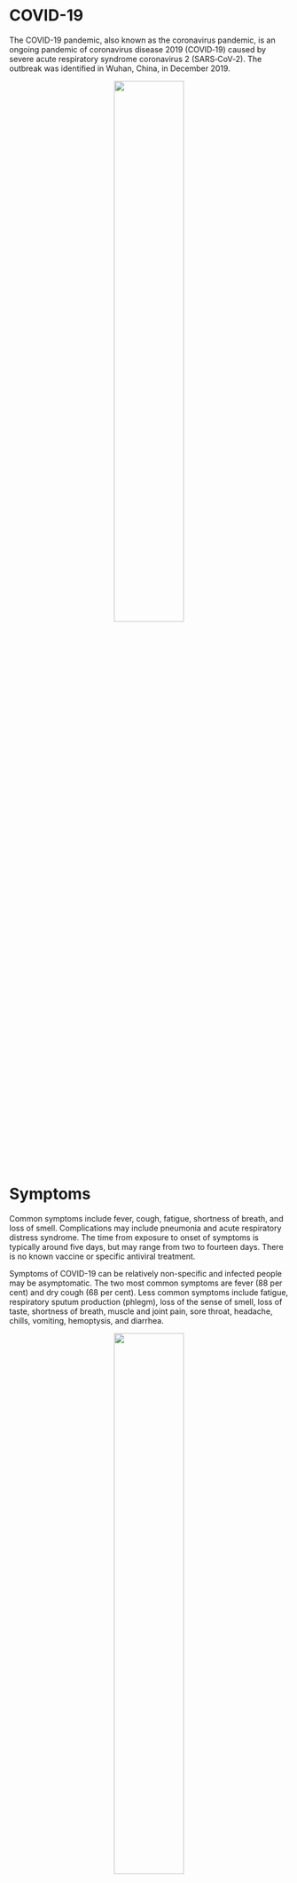 # COVID-19

The COVID-19 pandemic, also known as the coronavirus pandemic, is an ongoing pandemic of coronavirus disease 2019 (COVID‑19) caused by severe acute respiratory syndrome coronavirus 2 (SARS‑CoV‑2). The outbreak was identified in Wuhan, China, in December 2019.

<p align="center">
  <img src="https://upload.wikimedia.org/wikipedia/commons/thumb/3/3b/COVID-19_Outbreak_World_Map_per_Capita.svg/1200px-COVID-19_Outbreak_World_Map_per_Capita.svg.png" width="50%">
</p>

# Symptoms

Common symptoms include fever, cough, fatigue, shortness of breath, and loss of smell. Complications may include pneumonia and acute respiratory distress syndrome. The time from exposure to onset of symptoms is typically around five days, but may range from two to fourteen days. There is no known vaccine or specific antiviral treatment.

Symptoms of COVID-19 can be relatively non-specific and infected people may be asymptomatic. The two most common symptoms are fever (88 per cent) and dry cough (68 per cent). Less common symptoms include fatigue, respiratory sputum production (phlegm), loss of the sense of smell, loss of taste, shortness of breath, muscle and joint pain, sore throat, headache, chills, vomiting, hemoptysis, and diarrhea.

<p align="center">
  <img src="https://upload.wikimedia.org/wikipedia/commons/thumb/3/33/Symptoms_of_coronavirus_disease_2019_4.0.svg/495px-Symptoms_of_coronavirus_disease_2019_4.0.svg.png" width="50%">
</p>


The WHO says approximately one person in five becomes seriously ill and has difficulty breathing. The U.S. Centers for Disease Control and Prevention (CDC) lists emergency symptoms as difficulty breathing, persistent chest pain or pressure, sudden confusion, difficulty waking, and bluish face or lips; immediate medical attention is advised if these symptoms are present.

# Goal

The intent is to classify the X-Rays into normal lung and COVID-19.

# Thinking Process

The opacities are vague and fuzzy clouds of white in the darkness of the lungs. As the differences between normal and COVID-19 X-Rays were extremely subtle, high contrast images were created to make it relatively easier to classify.


<p align="center">
  <img src="https://healthcare-in-europe.com/media/story_section_image/4670/image-01-marti-beide.jpg" width="50%">
</p>
X-Ray of an infected person exhibits some light patches in the lungs. 

# Conclusion

The convolutional neural network produces 0.8670 accuracy. It is a big resource for the doctors working in such dangerous conditions to easily identify this major symptom of COVID-19 by feeding these X-Rays into the neural network.

# Future Work 

1)For this model to be more accurate, we will need more datasets.<br>
2)A user interface can be made in future in order to make things easy.

